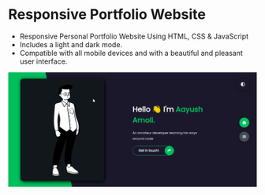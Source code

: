 # Responsive Portfolio Website

- Responsive Personal Portfolio Website Using HTML, CSS & JavaScript
- Includes a light and dark mode.
- Compatible with all mobile devices and with a beautiful and pleasant user interface.

![preview img](/preview.png)
